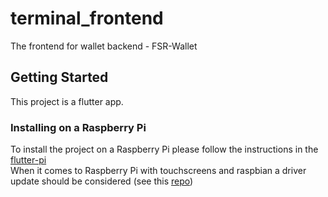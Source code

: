 # terminal_frontend

The frontend for wallet backend - FSR-Wallet

## Getting Started

This project is a flutter app.

### Installing on a Raspberry Pi

To install the project on a Raspberry Pi please follow the instructions in the [flutter-pi](https://github.com/ardera/flutter-pi) <br/>
When it comes to Raspberry Pi with touchscreens and raspbian a driver update should be considered (see this [repo](https://github.com/ardera/raspberrypi-fast-ts))
